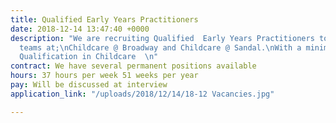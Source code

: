 ```yaml
---
title: Qualified Early Years Practitioners
date: 2018-12-14 13:47:40 +0000
description: "We are recruiting Qualified  Early Years Practitioners to join our existing
  teams at;\nChildcare @ Broadway and Childcare @ Sandal.\nWith a minimum Level 2
  Qualification in Childcare  \n"
contract: We have several permanent positions available
hours: 37 hours per week 51 weeks per year
pay: Will be discussed at interview
application_link: "/uploads/2018/12/14/18-12 Vacancies.jpg"

---
```

